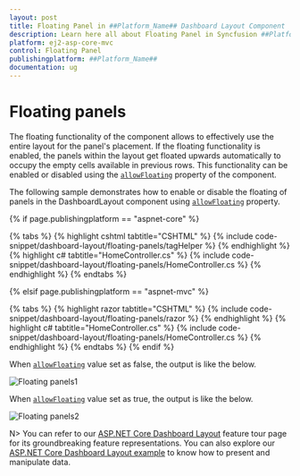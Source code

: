```yaml
---
layout: post
title: Floating Panel in ##Platform_Name## Dashboard Layout Component
description: Learn here all about Floating Panel in Syncfusion ##Platform_Name## Dashboard Layout component of Syncfusion Essential JS 2 and more.
platform: ej2-asp-core-mvc
control: Floating Panel
publishingplatform: ##Platform_Name##
documentation: ug
---
```



# Floating panels

The floating functionality of the component allows to effectively use the entire layout for the panel's placement. If the floating functionality is enabled, the panels within the layout get floated upwards automatically to occupy the empty cells available in previous rows. This functionality can be enabled or disabled using the [`allowFloating`](https://help.syncfusion.com/cr/cref_files/aspnetcore-js2/Syncfusion.EJ2~Syncfusion.EJ2.Layouts.DashboardLayout~AllowFloating.html) property of the component.

The following sample demonstrates how to enable or disable the floating of panels in the DashboardLayout component using [`allowFloating`](https://help.syncfusion.com/cr/cref_files/aspnetcore-js2/Syncfusion.EJ2~Syncfusion.EJ2.Layouts.DashboardLayout~AllowFloating.html) property.

{% if page.publishingplatform == "aspnet-core" %}

{% tabs %}
{% highlight cshtml tabtitle="CSHTML" %}
{% include code-snippet/dashboard-layout/floating-panels/tagHelper %}
{% endhighlight %}
{% highlight c# tabtitle="HomeController.cs" %}
{% include code-snippet/dashboard-layout/floating-panels/HomeController.cs %}
{% endhighlight %}
{% endtabs %}

{% elsif page.publishingplatform == "aspnet-mvc" %}

{% tabs %}
{% highlight razor tabtitle="CSHTML" %}
{% include code-snippet/dashboard-layout/floating-panels/razor %}
{% endhighlight %}
{% highlight c# tabtitle="HomeController.cs" %}
{% include code-snippet/dashboard-layout/floating-panels/HomeController.cs %}
{% endhighlight %}
{% endtabs %}
{% endif %}



When [`allowFloating`](https://help.syncfusion.com/cr/cref_files/aspnetcore-js2/Syncfusion.EJ2~Syncfusion.EJ2.Layouts.DashboardLayout~AllowFloating.html) value set as false, the output is like the below.

![Floating panels1](./images/floating_panels1.PNG)

When [`allowFloating`](https://help.syncfusion.com/cr/cref_files/aspnetcore-js2/Syncfusion.EJ2~Syncfusion.EJ2.Layouts.DashboardLayout~AllowFloating.html) value set as true, the output is like the below.

![Floating panels2](./images/floating_panels2.PNG)

N> You can refer to our [ASP.NET Core Dashboard Layout](https://www.syncfusion.com/aspnet-core-ui-controls/dashboard-layout) feature tour page for its groundbreaking feature representations. You can also explore our [ASP.NET Core Dashboard Layout example](https://ej2.syncfusion.com/aspnetcore/DashboardLayout/DefaultFunctionalities#/material) to know how to present and manipulate data.